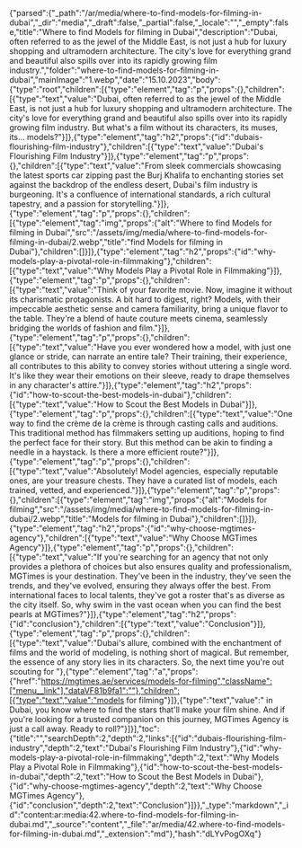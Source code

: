 {"parsed":{"_path":"/ar/media/where-to-find-models-for-filming-in-dubai","_dir":"media","_draft":false,"_partial":false,"_locale":"","_empty":false,"title":"Where to find Models for filming in Dubai","description":"Dubai, often referred to as the jewel of the Middle East, is not just a hub for luxury shopping and ultramodern architecture. The city's love for everything grand and beautiful also spills over into its rapidly growing film industry.","folder":"where-to-find-models-for-filming-in-dubai","mainImage":"1.webp","date":"15.10.2023","body":{"type":"root","children":[{"type":"element","tag":"p","props":{},"children":[{"type":"text","value":"Dubai, often referred to as the jewel of the Middle East, is not just a hub for luxury shopping and ultramodern architecture. The city's love for everything grand and beautiful also spills over into its rapidly growing film industry. But what's a film without its characters, its muses, its... models?"}]},{"type":"element","tag":"h2","props":{"id":"dubais-flourishing-film-industry"},"children":[{"type":"text","value":"Dubai's Flourishing Film Industry"}]},{"type":"element","tag":"p","props":{},"children":[{"type":"text","value":"From sleek commercials showcasing the latest sports car zipping past the Burj Khalifa to enchanting stories set against the backdrop of the endless desert, Dubai's film industry is burgeoning. It's a confluence of international standards, a rich cultural tapestry, and a passion for storytelling."}]},{"type":"element","tag":"p","props":{},"children":[{"type":"element","tag":"img","props":{"alt":"Where to find  Models for filming in Dubai","src":"/assets/img/media/where-to-find-models-for-filming-in-dubai/2.webp","title":"find  Models for filming in Dubai"},"children":[]}]},{"type":"element","tag":"h2","props":{"id":"why-models-play-a-pivotal-role-in-filmmaking"},"children":[{"type":"text","value":"Why Models Play a Pivotal Role in Filmmaking"}]},{"type":"element","tag":"p","props":{},"children":[{"type":"text","value":"Think of your favorite movie. Now, imagine it without its charismatic protagonists. A bit hard to digest, right? Models, with their impeccable aesthetic sense and camera familiarity, bring a unique flavor to the table. They're a blend of haute couture meets cinema, seamlessly bridging the worlds of fashion and film."}]},{"type":"element","tag":"p","props":{},"children":[{"type":"text","value":"Have you ever wondered how a model, with just one glance or stride, can narrate an entire tale? Their training, their experience, all contributes to this ability to convey stories without uttering a single word. It's like they wear their emotions on their sleeve, ready to drape themselves in any character's attire."}]},{"type":"element","tag":"h2","props":{"id":"how-to-scout-the-best-models-in-dubai"},"children":[{"type":"text","value":"How to Scout the Best Models in Dubai"}]},{"type":"element","tag":"p","props":{},"children":[{"type":"text","value":"One way to find the crème de la crème is through casting calls and auditions. This traditional method has filmmakers setting up auditions, hoping to find the perfect face for their story. But this method can be akin to finding a needle in a haystack. Is there a more efficient route?"}]},{"type":"element","tag":"p","props":{},"children":[{"type":"text","value":"Absolutely! Model agencies, especially reputable ones, are your treasure chests. They have a curated list of models, each trained, vetted, and experienced."}]},{"type":"element","tag":"p","props":{},"children":[{"type":"element","tag":"img","props":{"alt":"Models for filming","src":"/assets/img/media/where-to-find-models-for-filming-in-dubai/2.webp","title":"Models for filming in Dubai"},"children":[]}]},{"type":"element","tag":"h2","props":{"id":"why-choose-mgtimes-agency"},"children":[{"type":"text","value":"Why Choose MGTimes Agency"}]},{"type":"element","tag":"p","props":{},"children":[{"type":"text","value":"If you're searching for an agency that not only provides a plethora of choices but also ensures quality and professionalism, MGTimes is your destination. They've been in the industry, they've seen the trends, and they've evolved, ensuring they always offer the best. From international faces to local talents, they've got a roster that's as diverse as the city itself. So, why swim in the vast ocean when you can find the best pearls at MGTimes?"}]},{"type":"element","tag":"h2","props":{"id":"conclusion"},"children":[{"type":"text","value":"Conclusion"}]},{"type":"element","tag":"p","props":{},"children":[{"type":"text","value":"Dubai's allure, combined with the enchantment of films and the world of modeling, is nothing short of magical. But remember, the essence of any story lies in its characters. So, the next time you're out scouting for "},{"type":"element","tag":"a","props":{"href":"https://mgtimes.ae/services/models-for-filming","className":["menu__link"],"dataVF81b9fa1":""},"children":[{"type":"text","value":"models for filming"}]},{"type":"text","value":" in Dubai, you know where to find the stars that'll make your film shine. And if you're looking for a trusted companion on this journey, MGTimes Agency is just a call away. Ready to roll?"}]}],"toc":{"title":"","searchDepth":2,"depth":2,"links":[{"id":"dubais-flourishing-film-industry","depth":2,"text":"Dubai's Flourishing Film Industry"},{"id":"why-models-play-a-pivotal-role-in-filmmaking","depth":2,"text":"Why Models Play a Pivotal Role in Filmmaking"},{"id":"how-to-scout-the-best-models-in-dubai","depth":2,"text":"How to Scout the Best Models in Dubai"},{"id":"why-choose-mgtimes-agency","depth":2,"text":"Why Choose MGTimes Agency"},{"id":"conclusion","depth":2,"text":"Conclusion"}]}},"_type":"markdown","_id":"content:ar:media:42.where-to-find-models-for-filming-in-dubai.md","_source":"content","_file":"ar/media/42.where-to-find-models-for-filming-in-dubai.md","_extension":"md"},"hash":"dLYvPogOXq"}